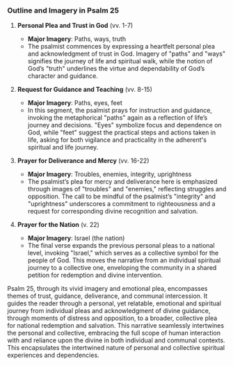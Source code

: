 ### Outline and Imagery in Psalm 25

1. **Personal Plea and Trust in God** (vv. 1-7)
   - **Major Imagery**: Paths, ways, truth
   - The psalmist commences by expressing a heartfelt personal plea and acknowledgment of trust in God. Imagery of "paths" and "ways" signifies the journey of life and spiritual walk, while the notion of God’s "truth" underlines the virtue and dependability of God’s character and guidance.
   
2. **Request for Guidance and Teaching** (vv. 8-15)
   - **Major Imagery**: Paths, eyes, feet
   - In this segment, the psalmist prays for instruction and guidance, invoking the metaphorical "paths" again as a reflection of life’s journey and decisions. "Eyes" symbolize focus and dependence on God, while "feet" suggest the practical steps and actions taken in life, asking for both vigilance and practicality in the adherent's spiritual and life journey.

3. **Prayer for Deliverance and Mercy** (vv. 16-22)
   - **Major Imagery**: Troubles, enemies, integrity, uprightness
   - The psalmist’s plea for mercy and deliverance here is emphasized through images of "troubles" and "enemies," reflecting struggles and opposition. The call to be mindful of the psalmist’s "integrity" and "uprightness" underscores a commitment to righteousness and a request for corresponding divine recognition and salvation.

4. **Prayer for the Nation** (v. 22)
   - **Major Imagery**: Israel (the nation)
   - The final verse expands the previous personal pleas to a national level, invoking "Israel," which serves as a collective symbol for the people of God. This moves the narrative from an individual spiritual journey to a collective one, enveloping the community in a shared petition for redemption and divine intervention.

Psalm 25, through its vivid imagery and emotional plea, encompasses themes of trust, guidance, deliverance, and communal intercession. It guides the reader through a personal, yet relatable, emotional and spiritual journey from individual pleas and acknowledgment of divine guidance, through moments of distress and opposition, to a broader, collective plea for national redemption and salvation. This narrative seamlessly intertwines the personal and collective, embracing the full scope of human interaction with and reliance upon the divine in both individual and communal contexts. This encapsulates the intertwined nature of personal and collective spiritual experiences and dependencies.
